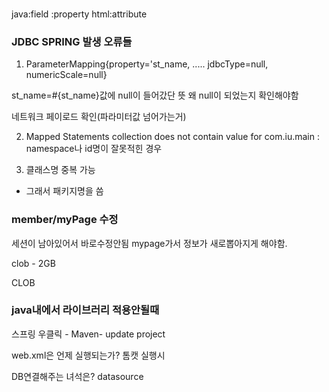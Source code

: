 ### 

java:field
:property
html:attribute


### JDBC SPRING 발생 오류들
1. ParameterMapping{property='st_name, ..... jdbcType=null, numericScale=null}

st_name=#{st_name}값에 null이 들어갔단 뜻
왜 null이 되었는지 확인해야함

네트워크 페이로드 확인(파라미터값 넘어가는거)

2. Mapped Statements collection does not contain value for com.iu.main
: namespace나 id명이 잘못적힌 경우

3. 클래스명 중복 가능
- 그래서 패키지명을 씀

### member/myPage 수정
세션이 남아있어서 바로수정안됨
mypage가서 정보가 새로뽑아지게 해야함.


clob - 2GB

CLOB


### java내에서 라이브러리 적용안될때
스프링 우클릭 - Maven- update project

web.xml은 언제 실행되는가?
톰캣 실행시

DB연결해주는 녀석은?
datasource